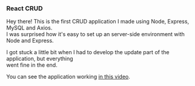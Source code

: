 ### React CRUD

Hey there! This is the first CRUD application I made using Node, Express, MySQL and Axios.\
I was surprised how it's easy to set up an server-side environment with Node and Express.

I got stuck a little bit when I had to develop the update part of the application, but everything\
went fine in the end.

You can see the application working [in this video](https://youtu.be/QrE2rTghkpM).
